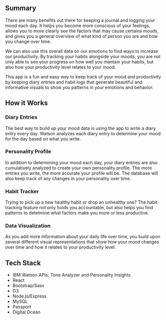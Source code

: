 ## Summary
There are many benefits out there for keeping a journal and logging your mood each day. It helps you become more conscious of your feelings, allows you to more clearly see the factors that may cause certains moods, and gives you a general overview of what kind of person you are and how you change over time.

We can also use this overall data on our emotions to find ways to increase our productivity. By tracking your habits alongside your moods, you are not only able to see your progress on how well you mantain your habits, but also how your productivity level relates to your mood.

This app is a fun and easy way to keep track of your mood and productivity by keeping diary entries and habit logs that generate beautiful and informative visuals to show you patterns in your emotions and behavior.

## How it Works

### Diary Entries
The best way to build up your mood data is using the app to write a diary entry every day. Watson analyzes each diary entry to determine your mood for the day based on what you write. 

### Personality Profile
In addition to determining your mood each day, your diary entries are also cumulatively analyzed to create your own personality profile. The more entries you write, the more accurate your profile will be. The database will also keep track of any changes in your personality over time. 

### Habit Tracker
Trying to pick up a new healthy habit or drop an unhealthy one? The habit tracking feature not only holds you accountable, but also helps you find patterns to detetmine what factors make you more or less productive.

### Data Visualization
As you add more information about your daily life over time, you build upon several different visual representations that show how your mood changes over time and how it relates to your productivity level.

## Tech Stack
* IBM Watson APIs: Tone Analyzer and Personality Insights
* React
* Bootstrap/Sass
* D3
* Node.js/Express
* MySQL
* Passport
* Digital Ocean
